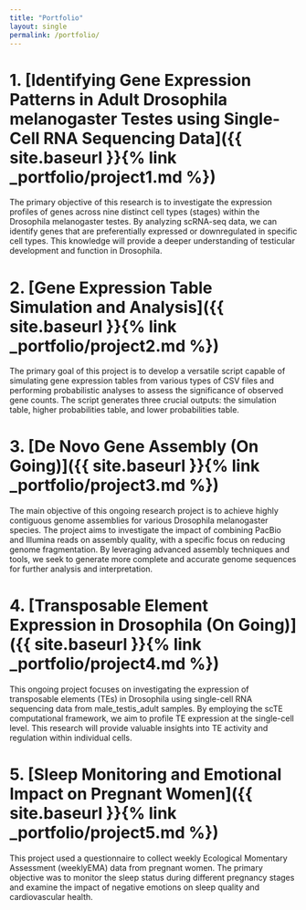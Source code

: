 ```yaml
---
title: "Portfolio"
layout: single
permalink: /portfolio/
---
```


# 1. [**Identifying Gene Expression Patterns in Adult Drosophila melanogaster Testes using Single-Cell RNA Sequencing Data**]({{ site.baseurl }}{% link _portfolio/project1.md %})

The primary objective of this research is to investigate the expression profiles of genes across nine distinct cell types (stages) within the Drosophila melanogaster testes. By analyzing scRNA-seq data, we can identify genes that are preferentially expressed or downregulated in specific cell types. This knowledge will provide a deeper understanding of testicular development and function in Drosophila.

# 2. [**Gene Expression Table Simulation and Analysis**]({{ site.baseurl }}{% link _portfolio/project2.md %})

The primary goal of this project is to develop a versatile script capable of simulating gene expression tables from various types of CSV files and performing probabilistic analyses to assess the significance of observed gene counts. The script generates three crucial outputs: the simulation table, higher probabilities table, and lower probabilities table.

# 3. [**De Novo Gene Assembly (On Going)**]({{ site.baseurl }}{% link _portfolio/project3.md %})

The main objective of this ongoing research project is to achieve highly contiguous genome assemblies for various Drosophila melanogaster species. The project aims to investigate the impact of combining PacBio and Illumina reads on assembly quality, with a specific focus on reducing genome fragmentation. By leveraging advanced assembly techniques and tools, we seek to generate more complete and accurate genome sequences for further analysis and interpretation.

# 4. [**Transposable Element Expression in Drosophila (On Going)**]({{ site.baseurl }}{% link _portfolio/project4.md %})

This ongoing project focuses on investigating the expression of transposable elements (TEs) in Drosophila using single-cell RNA sequencing data from male_testis_adult samples. By employing the scTE computational framework, we aim to profile TE expression at the single-cell level. This research will provide valuable insights into TE activity and regulation within individual cells.

# 5. [**Sleep Monitoring and Emotional Impact on Pregnant Women**]({{ site.baseurl }}{% link _portfolio/project5.md %})
This project used a questionnaire to collect weekly Ecological Momentary Assessment (weeklyEMA) data from pregnant women. The primary objective was to monitor the sleep status during different pregnancy stages and examine the impact of negative emotions on sleep quality and cardiovascular health.
